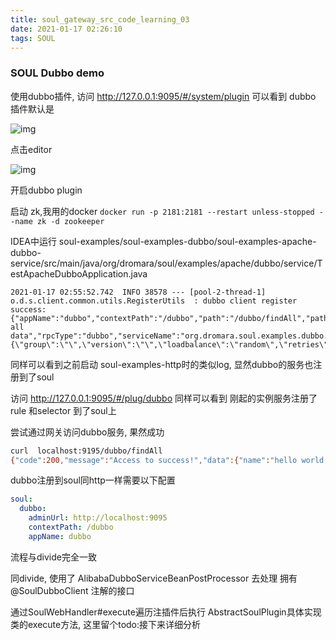 ```yaml
---
title: soul_gateway_src_code_learning_03
date: 2021-01-17 02:26:10
tags: SOUL
---
```


### SOUL Dubbo demo

使用dubbo插件, 访问 http://127.0.0.1:9095/#/system/plugin 可以看到 dubbo 插件默认是

![img](01turn_on.jpg)

点击editor 

![img](00dubbo_plugin.png)

开启dubbo plugin

启动 zk,我用的docker `docker run -p 2181:2181 --restart unless-stopped --name zk -d zookeeper`

IDEA中运行 soul-examples/soul-examples-dubbo/soul-examples-apache-dubbo-service/src/main/java/org/dromara/soul/examples/apache/dubbo/service/TestApacheDubboApplication.java

```shell
2021-01-17 02:55:52.742  INFO 38578 --- [pool-2-thread-1] o.d.s.client.common.utils.RegisterUtils  : dubbo client register success: {"appName":"dubbo","contextPath":"/dubbo","path":"/dubbo/findAll","pathDesc":"Get all data","rpcType":"dubbo","serviceName":"org.dromara.soul.examples.dubbo.api.service.DubboTestService","methodName":"findAll","ruleName":"/dubbo/findAll","parameterTypes":"","rpcExt":"{\"group\":\"\",\"version\":\"\",\"loadbalance\":\"random\",\"retries\":2,\"timeout\":10000,\"url\":\"\"}","enabled":true} 
```

同样可以看到之前启动 soul-examples-http时的类似log, 显然dubbo的服务也注册到了soul

访问 http://127.0.0.1:9095/#/plug/dubbo 同样可以看到 刚起的实例服务注册了rule 和selector 到了soul上

尝试通过网关访问dubbo服务, 果然成功

```bash
curl  localhost:9195/dubbo/findAll
{"code":200,"message":"Access to success!","data":{"name":"hello world Soul Apache, findAll","id":"-1845873449"}}%
```

dubbo注册到soul同http一样需要以下配置

```yaml
soul:
  dubbo:
    adminUrl: http://localhost:9095
    contextPath: /dubbo
    appName: dubbo
```

流程与divide完全一致

同divide, 使用了 AlibabaDubboServiceBeanPostProcessor 去处理 拥有 @SoulDubboClient 注解的接口



通过SoulWebHandler#execute遍历注插件后执行 AbstractSoulPlugin具体实现类的execute方法, 这里留个todo:接下来详细分析